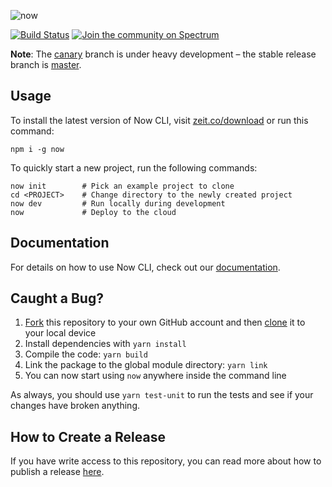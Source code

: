 ![now](https://assets.zeit.co/image/upload/v1542240976/repositories/now-cli/now-cli-repo-banner-v3.png)

[![Build Status](https://circleci.com/gh/zeit/now.svg?&style=shield)](https://circleci.com/gh/zeit/workflows/now)
[![Join the community on Spectrum](https://withspectrum.github.io/badge/badge.svg)](https://spectrum.chat/zeit)

**Note**: The [canary](https://github.com/zeit/now/tree/canary) branch is under heavy development – the stable release branch is [master](https://github.com/zeit/now/tree/master).

## Usage

To install the latest version of Now CLI, visit [zeit.co/download](https://zeit.co/download) or run this command:

```
npm i -g now
```

To quickly start a new project, run the following commands:

```
now init        # Pick an example project to clone
cd <PROJECT>    # Change directory to the newly created project
now dev         # Run locally during development
now             # Deploy to the cloud
```

## Documentation

For details on how to use Now CLI, check out our [documentation](https://zeit.co/docs).

## Caught a Bug?

1. [Fork](https://help.github.com/articles/fork-a-repo/) this repository to your own GitHub account and then [clone](https://help.github.com/articles/cloning-a-repository/) it to your local device
2. Install dependencies with `yarn install`
3. Compile the code: `yarn build`
4. Link the package to the global module directory: `yarn link`
5. You can now start using `now` anywhere inside the command line

As always, you should use `yarn test-unit` to run the tests and see if your changes have broken anything.

## How to Create a Release

If you have write access to this repository, you can read more about how to publish a release [here](https://github.com/zeit/now/wiki/Creating-a-Release).
